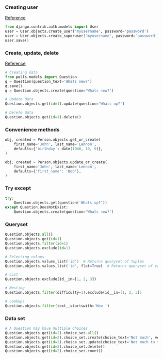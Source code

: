 ---
---

### Creating user
[Reference](https://docs.djangoproject.com/en/2.0/ref/contrib/auth/)

```python
from django.contrib.auth.models import User
user = User.objects.create_user('myusername', password='password')
user = User.objects.create_superuser('myusername', password='password')
user.save()
```

### Create, update, delete
[Reference](https://docs.djangoproject.com/en/2.1/ref/models/querysets/)
```python
# Creating data
from polls.models import Question
q = Question(question_text='Whats new?')
q.save()
q = Question.objects.create(question='Whats new?')

# Update data
Question.objects.get(id=1).update(question='Whats up?')

# Delete data
Question.objects.get(id=1).delete()
```

### Convenience methods
```python
obj, created = Person.objects.get_or_create(
    first_name='John', last_name='Lennon',
    defaults={'birthday': date(1940, 10, 9)},
)

obj, created = Person.objects.update_or_create(
    first_name='John', last_name='Lennon',
    defaults={'first_name': 'Bob'},
)
```

### Try except
```python
try:
    Question.objects.get(question('Whats up?'))
except Question.DoesNotExist:
    Question.objects.create(question='Whats new?')
```

### Queryset
```python
Question.objects.all()
Question.objects.get(id=1)
Question.objects.filter(id=1)
Question.objects.exclude(id=1)

# Selecting colums
Question.objects.values_list('id')  # Returns queryset of tuples
Question.objects.values_list('id', flat=True)  # Returns queryset of values

# List
Question.objects.exclude(id__in=[1, 2, 3])

# Nesting
Question.objects.filter(difficulty=1).exclude(id__in=[1, 2, 3])

# Lookups
Question.objects.filter(text__startswith='How ')
```

### Data set
```python
# A Question may have multiple Choices
Question.objects.get(id=2).choice_set.all()
Question.objects.get(id=2).choice_set.create(choice_text='Not much', votes=0)
Question.objects.get(id=2).choice_set.update(choice_text='Not much to say')
Question.objects.get(id=2).choice_set.delete()
Question.objects.get(id=2).choice_set.count()
```
